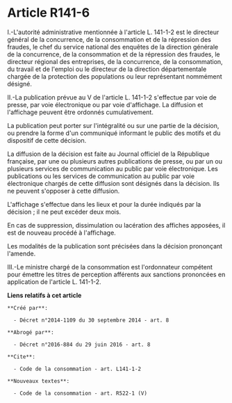 # Article R141-6

I.-L'autorité administrative mentionnée à l'article L. 141-1-2 est le directeur général de la concurrence, de la consommation
et de la répression des fraudes, le chef du service national des enquêtes de la direction générale de la concurrence, de la
consommation et de la répression des fraudes, le directeur régional des entreprises, de la concurrence, de la consommation,
du travail et de l'emploi ou le directeur de la direction départementale chargée de la protection des populations ou leur
représentant nommément désigné. 

II.-La publication prévue au V de l'article L. 141-1-2 s'effectue par voie de presse, par voie électronique ou par voie
d'affichage. La diffusion et l'affichage peuvent être ordonnés cumulativement. 

La publication peut porter sur l'intégralité ou sur une partie de la décision, ou prendre la forme d'un communiqué informant
le public des motifs et du dispositif de cette décision. 

La diffusion de la décision est faite au Journal officiel de la République française, par une ou plusieurs autres
publications de presse, ou par un ou plusieurs services de communication au public par voie électronique. Les publications ou
les services de communication au public par voie électronique chargés de cette diffusion sont désignés dans la décision. Ils
ne peuvent s'opposer à cette diffusion. 

L'affichage s'effectue dans les lieux et pour la durée indiqués par la décision ; il ne peut excéder deux mois. 

En cas de suppression, dissimulation ou lacération des affiches apposées, il est de nouveau procédé à l'affichage. 

Les modalités de la publication sont précisées dans la décision prononçant l'amende. 

III.-Le ministre chargé de la consommation est l'ordonnateur compétent pour émettre les titres de perception afférents aux
sanctions prononcées en application de l'article L. 141-1-2.

**Liens relatifs à cet article**

	**Créé par**:

	  - Décret n°2014-1109 du 30 septembre 2014 - art. 8

	**Abrogé par**:

	  - Décret n°2016-884 du 29 juin 2016 - art. 8

	**Cite**:

	  - Code de la consommation - art. L141-1-2

	**Nouveaux textes**:

	  - Code de la consommation - art. R522-1 (V)
